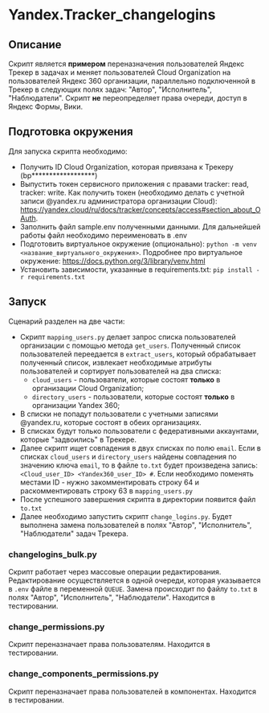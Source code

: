# Yandex.Tracker_changelogins

## Описание

Скрипт является **примером** переназначения пользователей Яндекс Трекер в задачах и меняет пользователей Cloud Organization на пользователей Яндекс 360 организации, параллельно подключенной в Трекер в следующих полях задач: "Автор", "Исполнитель", "Наблюдатели". Скрипт **не** переопределяет права очереди, доступ в Яндекс Формы, Вики.

## Подготовка окружения

Для запуска скрипта необходимо:

- Получить ID Cloud Organization, которая привязана к Трекеру (bp******************)
- Выпустить токен сервисного приложения с правами tracker: read, tracker: write. Как получить токен (необходимо делать с учетной записи @yandex.ru администратора организации Cloud): https://yandex.cloud/ru/docs/tracker/concepts/access#section_about_OAuth.
- Заполнить файл sample.env полученными данными. Для дальнейшей работы файл необходимо переименовать в .env
- Подготовить виртуальное окружение (опционально): `python -m venv <название_виртуального_окружения>`. Подробнее про виртуальное окружение: https://docs.python.org/3/library/venv.html
- Установить зависимости, указанные в requirements.txt: `pip install -r requirements.txt`

## Запуск

Сценарий разделен на две части:
- Скрипт `mapping_users.py` делает запрос списка пользователей организации с помощью метода `get_users`. Полученный список пользователей переедается в `extract_users`, который обрабатывает полученный список, извлекает необходимые атрибуты пользователей и сортирует пользователей на два списка:
  - `cloud_users` - пользователи, которые состоят **только** в организации Cloud Organization;
  - `directory_users` - пользователи, которые состоят **только** в организации Yandex 360;
- В списки не попадут пользователи с учетными записями @yandex.ru, которые состоят в обеих организациях.
- В списках будут только пользователи с федеративными аккаунтами, которые "задвоились" в Трекере.
- Далее скрипт ищет совпадения в двух списках по полю `email`. Если в списках `cloud_users` и `directory_users` найдены совпадения по значению ключа `email`, то в файле `to.txt` будет произведена запись: `<Cloud_user_ID> <Yandex360_user_ID> #`. Если необходимо поменять местами ID - нужно закомментировать строку 64 и раскомментировать строку 63 в `mapping_users.py`
- После успешного завершения скрипта в директории появится файл `to.txt`
- Далее необходимо запустить скрипт `change_logins.py`. Будет выполнена замена пользователей в полях "Автор", "Исполнитель", "Наблюдатели" задач Трекера.

### changelogins_bulk.py

Скрипт работает через массовые операции редактирования. Редактирование осуществляется в одной очереди, которая указывается в `.env` файле в переменной `QUEUE`.
Замена происходит по файлу `to.txt` в полях "Автор", "Исполнитель", "Наблюдатели".
Находится в тестировании.

### change_permissions.py

Скрипт переназначает права пользователям. Находится в тестировании.

### change_components_permissions.py

Скрипт переназначает права пользователей в компонентах. Находится в тестировании.
